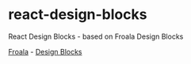 # react-design-blocks
React Design Blocks - based on Froala Design Blocks

[Froala](https://github.com/froala) - [Design Blocks](https://github.com/froala/design-blocks)
